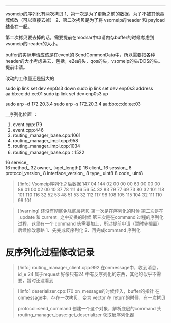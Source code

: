 

---

vsomeip的序列化有两次拷贝
1、第一次是为了更新之前的数据，为了不被其他县城修改（可以直接去掉）
2、第二次拷贝是为了将  vsomeip的header 和  payload结合在一起。

第二次拷贝要去掉的话，需要提前在modsar中申请内存buffer的时候考虑到vsomeip的header的大小。

buffer的实际申请应该是在event的 SendCommonData中，所以需要把各种header的大小考虑进去，包括，e2e的头，qos的头，vsomeip的头/DDS的头。 提前申请。

改动的工作量还是挺大的

sudo ip link set dev enp0s3 down
sudo ip link set dev enp0s3 address aa:bb:cc:dd:ee:01
sudo ip link set dev enp0s3 up

sudo arp -d 172.20.3.4
sudo arp -s 172.20.3.4 aa:bb:cc:dd:ee:03

__序列化位置 ：
1. event.cpp:179
2. event.cpp:446
3. routing_manager_base.cpp:1061
4. routing_manager_impl.cpp:958
5. routing_manager_impl.cpp:1034
6. routing_manager_base.cpp：1522



16 service_  
16 method_
32 owner_->get_length()
16 client_
16 session_
8 protocol_version_
8 interface_version_
8 type_ uint8
8 code_ uint8



>[!info] Vsomeip序列化之后数据
>147   04   144   02   00   00   00   63   00   00   00   86   01   00   02   00   10   37   78   111   46   56   54   32   83   79   77   69   73   80   32   101   118   101   110   116   32   52   53   48   51   53   32   112   117   98   108   105   115   104   32   111   110   99   101 


>[!warning] 还没有彻底免除底层拷贝
>第一次是在序列化的时候
>第二次是在_update 和 current_ 之中交换的时候
>第三次是在command 过程的序列化过程，这里有一个 command 头需要加上，所以提前申请（暂时先搁置）
>后续修改思路
>	1、先完成反序列化
>	2、再完成command 序列化





# 反序列化过程修改记录

>[!info] routing_manager_client.cpp:992
>在onmessage中，收到消息，id_e  24 属于request
>好像只有24 中有反序列化的东西，其他的似乎不需要，暂时还没看到
>

>[!info] deserializer.cpp:170
>on_message的时候传入，buffer的指针
>在onmessage中，存在一次拷贝，变为 vector
>在 return的时候，有一次拷贝
>
>protocol::send_command 创建一个这个对象，解析底层的command 头
>routing_manager_base::get_deserializer 获取反序列化器


